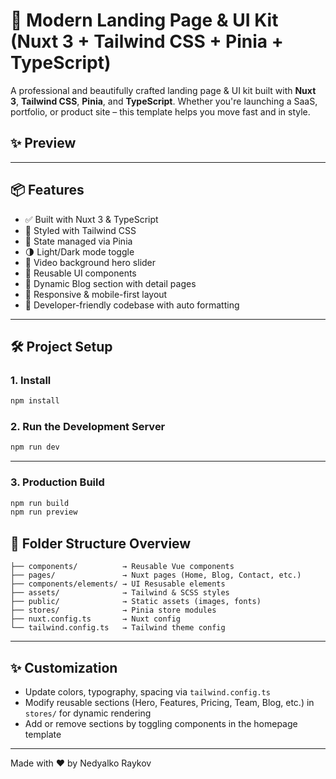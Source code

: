 # 🚀 Modern Landing Page & UI Kit (Nuxt 3 + Tailwind CSS + Pinia + TypeScript)

A professional and beautifully crafted landing page & UI kit built with **Nuxt 3**, **Tailwind CSS**, **Pinia**, and **TypeScript**. Whether you're launching a SaaS, portfolio, or product site – this template helps you move fast and in style.

## ✨ Preview

---

## 📦 Features

- ✅ Built with Nuxt 3 & TypeScript
- 🎨 Styled with Tailwind CSS
- 🧠 State managed via Pinia
- 🌗 Light/Dark mode toggle
- 🎥 Video background hero slider
- 🧩 Reusable UI components
- 📖 Dynamic Blog section with detail pages
- 📱 Responsive & mobile-first layout
- 🔧 Developer-friendly codebase with auto formatting

---

## 🛠️ Project Setup

### 1. Install

```bash
npm install
```

### 2. Run the Development Server

```bash
npm run dev
```

---

### 3. Production Build

```bash
npm run build
npm run preview
```

## 📁 Folder Structure Overview

```
├── components/          → Reusable Vue components
├── pages/               → Nuxt pages (Home, Blog, Contact, etc.)
├── components/elements/ → UI Resusable elements
├── assets/              → Tailwind & SCSS styles
├── public/              → Static assets (images, fonts)
├── stores/              → Pinia store modules
├── nuxt.config.ts       → Nuxt config
└── tailwind.config.ts   → Tailwind theme config
```

---

## ✨ Customization

- Update colors, typography, spacing via `tailwind.config.ts`
- Modify reusable sections (Hero, Features, Pricing, Team, Blog, etc.) in `stores/` for dynamic rendering
- Add or remove sections by toggling components in the homepage template

---

Made with ❤️ by Nedyalko Raykov
